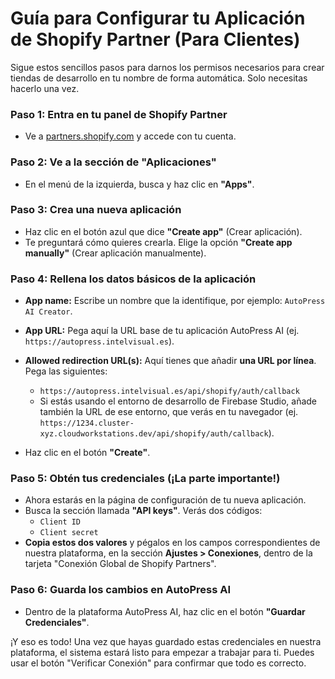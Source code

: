 
# Guía para Configurar tu Aplicación de Shopify Partner (Para Clientes)

Sigue estos sencillos pasos para darnos los permisos necesarios para crear tiendas de desarrollo en tu nombre de forma automática. Solo necesitas hacerlo una vez.

### Paso 1: Entra en tu panel de Shopify Partner

*   Ve a [partners.shopify.com](https://partners.shopify.com) y accede con tu cuenta.

### Paso 2: Ve a la sección de "Aplicaciones"

*   En el menú de la izquierda, busca y haz clic en **"Apps"**.

### Paso 3: Crea una nueva aplicación

*   Haz clic en el botón azul que dice **"Create app"** (Crear aplicación).
*   Te preguntará cómo quieres crearla. Elige la opción **"Create app manually"** (Crear aplicación manualmente).

### Paso 4: Rellena los datos básicos de la aplicación

*   **App name:** Escribe un nombre que la identifique, por ejemplo: `AutoPress AI Creator`.
*   **App URL:** Pega aquí la URL base de tu aplicación AutoPress AI (ej. `https://autopress.intelvisual.es`).
*   **Allowed redirection URL(s):** Aquí tienes que añadir **una URL por línea**. Pega las siguientes:
    *   `https://autopress.intelvisual.es/api/shopify/auth/callback`
    *   Si estás usando el entorno de desarrollo de Firebase Studio, añade también la URL de ese entorno, que verás en tu navegador (ej. `https://1234.cluster-xyz.cloudworkstations.dev/api/shopify/auth/callback`).

*   Haz clic en el botón **"Create"**.

### Paso 5: Obtén tus credenciales (¡La parte importante!)

*   Ahora estarás en la página de configuración de tu nueva aplicación.
*   Busca la sección llamada **"API keys"**. Verás dos códigos:
    *   `Client ID`
    *   `Client secret`
*   **Copia estos dos valores** y pégalos en los campos correspondientes de nuestra plataforma, en la sección **Ajustes > Conexiones**, dentro de la tarjeta "Conexión Global de Shopify Partners".

### Paso 6: Guarda los cambios en AutoPress AI

*   Dentro de la plataforma AutoPress AI, haz clic en el botón **"Guardar Credenciales"**.

¡Y eso es todo! Una vez que hayas guardado estas credenciales en nuestra plataforma, el sistema estará listo para empezar a trabajar para ti. Puedes usar el botón "Verificar Conexión" para confirmar que todo es correcto.
